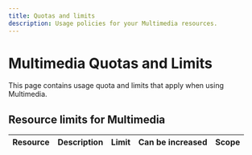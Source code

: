 ```yaml
---
title: Quotas and limits
description: Usage policies for your Multimedia resources.
---
```


# Multimedia Quotas and Limits

This page contains usage quota and limits that apply when using Multimedia.

## Resource limits for Multimedia

| Resource | Description | Limit | Can be increased | Scope |
| --- | --- | --- | --- | --- |
